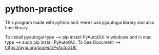 # python-practice
This program made with python and.
Here I use pyautogui library and also time library.
 
To install pyautogui type --> pip install PyAutoGUI in windows and in mac type --> sudo pip install PyAutoGUI. 
To See Document --> https://pypi.org/project/PyAutoGUI/
